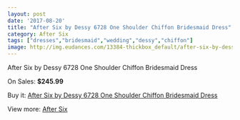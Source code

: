 ```yaml
---
layout: post
date: '2017-08-20'
title: "After Six by Dessy 6728 One Shoulder Chiffon Bridesmaid Dress"
category: After Six
tags: ["dresses","bridesmaid","wedding","dessy","chiffon"]
image: http://img.eudances.com/13384-thickbox_default/after-six-by-dessy-6728-one-shoulder-chiffon-bridesmaid-dress.jpg
---
```

After Six by Dessy 6728 One Shoulder Chiffon Bridesmaid Dress

On Sales: **$245.99**
<a href="https://www.eudances.com/en/after-six/4042-after-six-by-dessy-6728-one-shoulder-chiffon-bridesmaid-dress.html"><amp-img layout="responsive" width="600" height="600" src="//img.eudances.com/13384-thickbox_default/after-six-by-dessy-6728-one-shoulder-chiffon-bridesmaid-dress.jpg" alt="After Six by Dessy 6728 One Shoulder Chiffon Bridesmaid Dress 0" /></a>
<a href="https://www.eudances.com/en/after-six/4042-after-six-by-dessy-6728-one-shoulder-chiffon-bridesmaid-dress.html"><amp-img layout="responsive" width="600" height="600" src="//img.eudances.com/13387-thickbox_default/after-six-by-dessy-6728-one-shoulder-chiffon-bridesmaid-dress.jpg" alt="After Six by Dessy 6728 One Shoulder Chiffon Bridesmaid Dress 1" /></a>
<a href="https://www.eudances.com/en/after-six/4042-after-six-by-dessy-6728-one-shoulder-chiffon-bridesmaid-dress.html"><amp-img layout="responsive" width="600" height="600" src="//img.eudances.com/13386-thickbox_default/after-six-by-dessy-6728-one-shoulder-chiffon-bridesmaid-dress.jpg" alt="After Six by Dessy 6728 One Shoulder Chiffon Bridesmaid Dress 2" /></a>
<a href="https://www.eudances.com/en/after-six/4042-after-six-by-dessy-6728-one-shoulder-chiffon-bridesmaid-dress.html"><amp-img layout="responsive" width="600" height="600" src="//img.eudances.com/13385-thickbox_default/after-six-by-dessy-6728-one-shoulder-chiffon-bridesmaid-dress.jpg" alt="After Six by Dessy 6728 One Shoulder Chiffon Bridesmaid Dress 3" /></a>

Buy it: [After Six by Dessy 6728 One Shoulder Chiffon Bridesmaid Dress](https://www.eudances.com/en/after-six/4042-after-six-by-dessy-6728-one-shoulder-chiffon-bridesmaid-dress.html "After Six by Dessy 6728 One Shoulder Chiffon Bridesmaid Dress")

View more: [After Six](https://www.eudances.com/en/50-after-six "After Six")